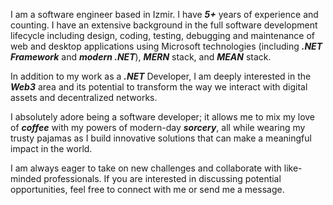 I am a software engineer based in Izmir. I have ***5+*** years of experience and counting. I have an extensive background in the full software development lifecycle including design, coding, testing, debugging and maintenance of web and desktop applications using Microsoft technologies (including ***.NET Framework*** and ***modern .NET***), ***MERN*** stack, and ***MEAN*** stack.

In addition to my work as a ***.NET*** Developer, I am deeply interested in the ***Web3*** area and its potential to transform the way we interact with digital assets and decentralized networks.

I absolutely adore being a software developer; it allows me to mix my love of ***coffee*** with my powers of modern-day ***sorcery***, all while wearing my trusty pajamas as I build innovative solutions that can make a meaningful impact in the world.

I am always eager to take on new challenges and collaborate with like-minded professionals. If you are interested in discussing potential opportunities, feel free to connect with me or send me a message.
